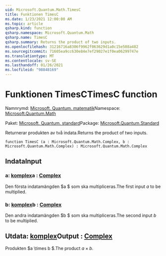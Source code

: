 ```yaml
---
uid: Microsoft.Quantum.Math.TimesC
title: Funktionen TimesC
ms.date: 1/23/2021 12:00:00 AM
ms.topic: article
qsharp.kind: function
qsharp.namespace: Microsoft.Quantum.Math
qsharp.name: TimesC
qsharp.summary: Returns the product of two inputs.
ms.openlocfilehash: 31216716a8306f9962f063629d1a0c15e508a482
ms.sourcegitcommit: 71605ea9cc630e84e7ef29027e1f0ea06299747e
ms.translationtype: MT
ms.contentlocale: sv-SE
ms.lasthandoff: 01/26/2021
ms.locfileid: "98848169"
---
```

# <a name="timesc-function"></a><span data-ttu-id="05e0a-102">Funktionen TimesC</span><span class="sxs-lookup"><span data-stu-id="05e0a-102">TimesC function</span></span>

<span data-ttu-id="05e0a-103">Namnrymd: [Microsoft. Quantum. matematik](xref:Microsoft.Quantum.Math)</span><span class="sxs-lookup"><span data-stu-id="05e0a-103">Namespace: [Microsoft.Quantum.Math](xref:Microsoft.Quantum.Math)</span></span>

<span data-ttu-id="05e0a-104">Paket: [Microsoft. Quantum. standard](https://nuget.org/packages/Microsoft.Quantum.Standard)</span><span class="sxs-lookup"><span data-stu-id="05e0a-104">Package: [Microsoft.Quantum.Standard](https://nuget.org/packages/Microsoft.Quantum.Standard)</span></span>


<span data-ttu-id="05e0a-105">Returnerar produkten av två indata.</span><span class="sxs-lookup"><span data-stu-id="05e0a-105">Returns the product of two inputs.</span></span>

```qsharp
function TimesC (a : Microsoft.Quantum.Math.Complex, b : Microsoft.Quantum.Math.Complex) : Microsoft.Quantum.Math.Complex
```


## <a name="input"></a><span data-ttu-id="05e0a-106">Indata</span><span class="sxs-lookup"><span data-stu-id="05e0a-106">Input</span></span>

### <a name="a--complex"></a><span data-ttu-id="05e0a-107">a: [komplex](xref:Microsoft.Quantum.Math.Complex)</span><span class="sxs-lookup"><span data-stu-id="05e0a-107">a : [Complex](xref:Microsoft.Quantum.Math.Complex)</span></span>

<span data-ttu-id="05e0a-108">Den första indatamängden $a $ som ska multipliceras.</span><span class="sxs-lookup"><span data-stu-id="05e0a-108">The first input $a$ to be multiplied.</span></span>


### <a name="b--complex"></a><span data-ttu-id="05e0a-109">b: [komplex](xref:Microsoft.Quantum.Math.Complex)</span><span class="sxs-lookup"><span data-stu-id="05e0a-109">b : [Complex](xref:Microsoft.Quantum.Math.Complex)</span></span>

<span data-ttu-id="05e0a-110">Den andra indatamängden $b $ som ska multipliceras.</span><span class="sxs-lookup"><span data-stu-id="05e0a-110">The second input $b$ to be multiplied.</span></span>



## <a name="output--complex"></a><span data-ttu-id="05e0a-111">Utdata: [komplex](xref:Microsoft.Quantum.Math.Complex)</span><span class="sxs-lookup"><span data-stu-id="05e0a-111">Output : [Complex](xref:Microsoft.Quantum.Math.Complex)</span></span>

<span data-ttu-id="05e0a-112">Produkten $a \times b $.</span><span class="sxs-lookup"><span data-stu-id="05e0a-112">The product $a \times b$.</span></span>